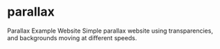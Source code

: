 # parallax
Parallax Example Website
Simple parallax website using transparencies, and backgrounds moving at different speeds.

